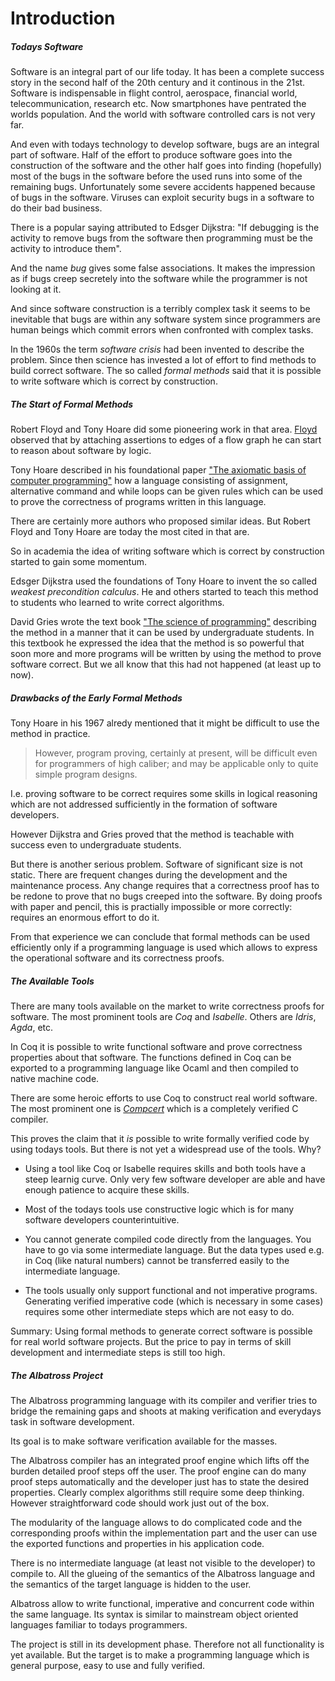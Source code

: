 # Introduction

##### Todays Software

Software is an integral part of our life today. It has been a complete success
story in the second half of the 20th century and it continous in the
21st. Software is indispensable in flight control, aerospace, financial world,
telecommunication, research etc. Now smartphones have pentrated the worlds
population. And the world with software controlled cars is not very far.

And even with todays technology to develop software, bugs are an integral part
of software. Half of the effort to produce software goes into the construction
of the software and the other half goes into finding (hopefully) most of the
bugs in the software before the used runs into some of the remaining
bugs. Unfortunately some severe accidents happened because of bugs in the
software. Viruses can exploit security bugs in a software to do their bad
business.

There is a popular saying attributed to Edsger Dijkstra: "If debugging is the
activity to remove bugs from the software then programming must be the
activity to introduce them".

And the name _bug_ gives some false associations. It makes the impression as
if bugs creep secretely into the software while the programmer is not looking
at it.

And since software construction is a terribly complex task it seems to be
inevitable that bugs are within any software system since programmers are
human beings which commit errors when confronted with complex tasks.

In the 1960s the term _software crisis_ had been invented to describe the
problem. Since then science has invested a lot of effort to find methods to
build correct software. The so called _formal methods_ said that it is
possible to write software which is correct by construction.


##### The Start of Formal Methods

Robert Floyd and Tony Hoare did some pioneering work in that
area. [Floyd](bibliography.md#floyd1967) observed that by attaching assertions
to edges of a flow graph he can start to reason about software by logic.

Tony Hoare described in his foundational paper ["The axiomatic basis of
computer programming"](bibliography.md#hoare1969) how a language consisting of
assignment, alternative command and while loops can be given rules which can
be used to prove the correctness of programs written in this language.

There are certainly more authors who proposed similar ideas. But Robert Floyd
and Tony Hoare are today the most cited in that are.

So in academia the idea of writing software which is correct by construction
started to gain some momentum.

Edsger Dijkstra used the foundations of Tony Hoare to invent the so called
_weakest precondition calculus_. He and others started to teach this method to
students who learned to write correct algorithms.

David Gries wrote the text book ["The science of
programming"](bibliography.md#gries1981) describing the method in a manner
that it can be used by undergraduate students. In this textbook he expressed
the idea that the method is so powerful that soon more and more programs will
be written by using the method to prove software correct. But we all know that
this had not happened (at least up to now).


##### Drawbacks of the Early Formal Methods

Tony Hoare in his 1967 alredy mentioned that it might be difficult to use the
method in practice.

> However, program proving, certainly at present, will be difficult even for
  programmers of high caliber; and may be applicable only to quite simple
  program designs.

I.e. proving software to be correct requires some skills in logical reasoning
which are not addressed sufficiently in the formation of software developers.

However Dijkstra and Gries proved that the method is teachable with success
even to undergraduate students.

But there is another serious problem. Software of significant size is not
static. There are frequent changes during the development and the maintenance
process. Any change requires that a correctness proof has to be redone to
prove that no bugs creeped into the software. By doing proofs with paper and
pencil, this is practially impossible or more correctly: requires an enormous
effort to do it.

From that experience we can conclude that formal methods can be used
efficiently only if a programming language is used which allows to express the
operational software and its correctness proofs.


##### The Available Tools

There are many tools available on the market to write correctness proofs for
software. The most prominent tools are _Coq_ and _Isabelle_. Others are
_Idris_, _Agda_, etc.

In Coq it is possible to write functional software and prove correctness
properties about that software. The functions defined in Coq can be exported
to a programming language like Ocaml and then compiled to native machine code.

There are some heroic efforts to use Coq to construct real world software. The
most prominent one is [_Compcert_](http://compcert.inria.fr/) which is a
completely verified C compiler.

This proves the claim that it _is_ possible to write formally verified code by
using todays tools. But there is not yet a widespread use of the tools. Why?

- Using a tool like Coq or Isabelle requires skills and both tools have a
  steep learnig curve. Only very few software developer are able and have
  enough patience to acquire these skills.

- Most of the todays tools use constructive logic which is for many software
  developers counterintuitive.

- You cannot generate compiled code directly from the languages. You have to
  go via some intermediate language. But the data types used e.g. in Coq (like
  natural numbers) cannot be transferred easily to the intermediate language.

- The tools usually only support functional and not imperative
  programs. Generating verified imperative code (which is necessary in some
  cases) requires some other intermediate steps which are not easy to do.

Summary: Using formal methods to generate correct software is possible for
real world software projects. But the price to pay in terms of skill
development and intermediate steps is still too high.



##### The Albatross Project

The Albatross programming language with its compiler and verifier tries to
bridge the remaining gaps and shoots at making verification and everydays task
in software development.

Its goal is to make software verification available for the masses.

The Albatross compiler has an integrated proof engine which lifts off the
burden detailed proof steps off the user. The proof engine can do many proof
steps automatically and the developer just has to state the desired
properties. Clearly complex algorithms still require some deep
thinking. However straightforward code should work just out of the box.

The modularity of the language allows to do complicated code and the
corresponding proofs within the implementation part and the user can use the
exported functions and properties in his application code.

There is no intermediate language (at least not visible to the developer) to
compile to. All the glueing of the semantics of the Albatross language and the
semantics of the target language is hidden to the user.

Albatross allow to write functional, imperative and concurrent code within the
same language. Its syntax is similar to mainstream object oriented languages
familiar to todays programmers.

The project is still in its development phase. Therefore not all functionality
is yet available. But the target is to make a programming language which is
general purpose, easy to use and fully verified.


<!--
Local Variables:
mode: outline
coding: iso-latin-1
outline-regexp: "#+"
End:
-->
